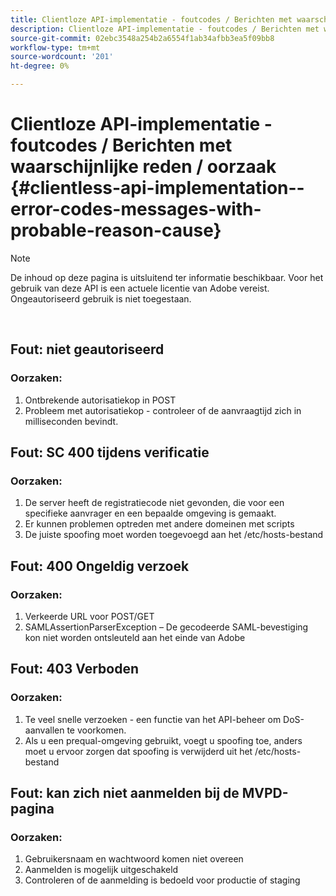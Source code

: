 ```yaml
---
title: Clientloze API-implementatie - foutcodes / Berichten met waarschijnlijke reden / oorzaak
description: Clientloze API-implementatie - foutcodes / Berichten met waarschijnlijke reden / oorzaak
source-git-commit: 02ebc3548a254b2a6554f1ab34afbb3ea5f09bb8
workflow-type: tm+mt
source-wordcount: '201'
ht-degree: 0%

---
```


# Clientloze API-implementatie - foutcodes / Berichten met waarschijnlijke reden / oorzaak {#clientless-api-implementation--error-codes-messages-with-probable-reason-cause}

>[!NOTE]
>
>De inhoud op deze pagina is uitsluitend ter informatie beschikbaar. Voor het gebruik van deze API is een actuele licentie van Adobe vereist. Ongeautoriseerd gebruik is niet toegestaan.

</br>


## Fout: niet geautoriseerd

### Oorzaken:

1. Ontbrekende autorisatiekop in POST
1. Probleem met autorisatiekop - controleer of de aanvraagtijd zich in milliseconden bevindt.

## Fout: SC 400 tijdens verificatie

### Oorzaken:

1. De server heeft de registratiecode niet gevonden, die voor een specifieke aanvrager en een bepaalde omgeving is gemaakt.
1. Er kunnen problemen optreden met andere domeinen met scripts
1. De juiste spoofing moet worden toegevoegd aan het /etc/hosts-bestand

## Fout: 400 Ongeldig verzoek

### Oorzaken:

1. Verkeerde URL voor POST/GET
1. SAMLAssertionParserException – De gecodeerde SAML-bevestiging kon niet worden ontsleuteld aan het einde van Adobe

## Fout: 403 Verboden

### Oorzaken:

1. Te veel snelle verzoeken - een functie van het API-beheer om DoS-aanvallen te voorkomen.
2. Als u een prequal-omgeving gebruikt, voegt u spoofing toe, anders moet u ervoor zorgen dat spoofing is verwijderd uit het /etc/hosts-bestand

## Fout: kan zich niet aanmelden bij de MVPD-pagina

### Oorzaken:

1. Gebruikersnaam en wachtwoord komen niet overeen
2. Aanmelden is mogelijk uitgeschakeld
3. Controleren of de aanmelding is bedoeld voor productie of staging


<!--

## Related Information

- [Clientless API Reference](/help/authentication/rest-api-reference.md)

-->
